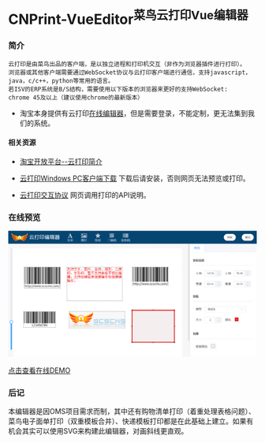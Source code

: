 # CNPrint-VueEditor<sup>菜鸟云打印Vue编辑器</sup>

### 简介
    云打印是由菜鸟出品的客户端，是以独立进程和打印机交互（非作为浏览器插件进行打印）。
    浏览器或其他客户端需要通过WebSocket协议与云打印客户端进行通信，支持javascript，java，c/c++，python等常用的语言。
    若ISV的ERP系统是B/S结构，需要使用以下版本的浏览器来更好的支持WebSocket:
    chrome 45及以上（建议使用chrome的最新版本）
    
- 淘宝本身提供有云打印[在线编辑器](https://cloudprint.cainiao.com/?spm=a219a.7629140.0.0.uzRAm6)，但是需要登录，不能定制，更无法集到我们的系统。

#### 相关资源

- [淘宝开放平台--云打印简介](https://open.taobao.com/docs/doc.htm?spm=a219a.7629140.0.0.JagtH0&treeId=409&articleId=106976&docType=1)

- [云打印Windows PC客户端下载](http://cloudprint.cainiao.com/cloudprint/client/CNPrintSetup.exe?spm=a219a.7629140.0.0.uzRAm6&file=CNPrintSetup.exe) 下载后请安装，否则网页无法预览或打印。

- [云打印交互协议](https://open.taobao.com/docs/doc.htm?spm=a219a.7629140.0.0.r2M9Vg&treeId=409&articleId=107014&docType=1) 网页调用打印的API说明。

### 在线预览
![image](static/readme.png)

[点击查看在线DEMO](http://103.27.4.146:3001/editor/index.html)

### 后记
本编辑器是因OMS项目需求而制，其中还有购物清单打印（着重处理表格问题）、菜鸟电子面单打印（双重模板合并）、快递模板打印都是在此基础上建立。如果有机会其实可以使用SVG来构建此编辑器，对画斜线更直观。
